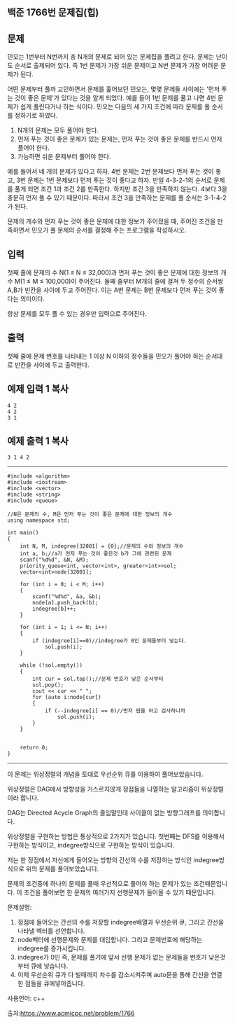 ## 백준 1766번 문제집(힙)

## 문제

민오는 1번부터 N번까지 총 N개의 문제로 되어 있는 문제집을 풀려고 한다. 문제는 난이도 순서로 출제되어 있다. 즉 1번 문제가 가장 쉬운 문제이고 N번 문제가 가장 어려운 문제가 된다.

어떤 문제부터 풀까 고민하면서 문제를 훑어보던 민오는, 몇몇 문제들 사이에는 '먼저 푸는 것이 좋은 문제'가 있다는 것을 알게 되었다. 예를 들어 1번 문제를 풀고 나면 4번 문제가 쉽게 풀린다거나 하는 식이다. 민오는 다음의 세 가지 조건에 따라 문제를 풀 순서를 정하기로 하였다.

1. N개의 문제는 모두 풀어야 한다.
2. 먼저 푸는 것이 좋은 문제가 있는 문제는, 먼저 푸는 것이 좋은 문제를 반드시 먼저 풀어야 한다.
3. 가능하면 쉬운 문제부터 풀어야 한다.

예를 들어서 네 개의 문제가 있다고 하자. 4번 문제는 2번 문제보다 먼저 푸는 것이 좋고, 3번 문제는 1번 문제보다 먼저 푸는 것이 좋다고 하자. 만일 4-3-2-1의 순서로 문제를 풀게 되면 조건 1과 조건 2를 만족한다. 하지만 조건 3을 만족하지 않는다. 4보다 3을 충분히 먼저 풀 수 있기 때문이다. 따라서 조건 3을 만족하는 문제를 풀 순서는 3-1-4-2가 된다.

문제의 개수와 먼저 푸는 것이 좋은 문제에 대한 정보가 주어졌을 때, 주어진 조건을 만족하면서 민오가 풀 문제의 순서를 결정해 주는 프로그램을 작성하시오.

## 입력

첫째 줄에 문제의 수 N(1 ≤ N ≤ 32,000)과 먼저 푸는 것이 좋은 문제에 대한 정보의 개수 M(1 ≤ M ≤ 100,000)이 주어진다. 둘째 줄부터 M개의 줄에 걸쳐 두 정수의 순서쌍 A,B가 빈칸을 사이에 두고 주어진다. 이는 A번 문제는 B번 문제보다 먼저 푸는 것이 좋다는 의미이다.

항상 문제를 모두 풀 수 있는 경우만 입력으로 주어진다.

## 출력

첫째 줄에 문제 번호를 나타내는 1 이상 N 이하의 정수들을 민오가 풀어야 하는 순서대로 빈칸을 사이에 두고 출력한다.

## 예제 입력 1 복사

```
4 2
4 2
3 1
```

## 예제 출력 1 복사

```
3 1 4 2
```

___

```
#include <algorithm>
#include <iostream>
#include <vector>
#include <string>
#include <queue>

//N은 문제의 수, M은 먼저 푸는 것이 좋은 문제에 대한 정보의 개수
using namespace std;

int main()
{
	int N, M, indegree[32001] = {0};//문제의 수와 정보의 개수
	int a, b;//a가 먼저 푸는 것이 좋은것 b가 그에 관련된 문제
	scanf("%d%d", &N, &M);
	priority_queue<int, vector<int>, greater<int>>sol;
	vector<int>node[32001];

	for (int i = 0; i < M; i++)
	{
		scanf("%d%d", &a, &b);
		node[a].push_back(b);
		indegree[b]++;
	}

	for (int i = 1; i <= N; i++)
	{
		if (indegree[i]==0)//indegree가 0인 문제들부터 넣는다.
			sol.push(i);
	}

	while (!sol.empty())
	{
		int cur = sol.top();//문제 번호가 낮은 순서부터
		sol.pop();
		cout << cur << " ";
		for (auto i:node[cur])
		{
			if (--indegree[i] == 0)//먼저 팝을 하고 검사하니까
				sol.push(i);
		}
	}
	

	return 0;
}
```

___

이 문제는 위상정렬의 개념을 토대로 우선순위 큐를 이용하여 풀어보았습니다.

위상정렬은 DAG에서 방향성을 거스르지않게 정점들을 나열하는 알고리즘이 위상정렬이라 합니다.

DAG는 Directed Acycle Graph의 줄임말인데 사이클이 없는 방향그래프를 의미합니다.

위상정렬을 구현하는 방법은 통상적으로 2가지가 있습니다. 첫번째는 DFS를 이용해서 구현하는 방식이고, indegree방식으로 구현하는 방식이 있습니다.  

저는 한 정점에서 자신에게 들어오는 방향의 간선의 수를 저장하는 방식인 indegree방식으로 위의 문제를 풀어보았습니다.

문제의 조건중에 하나의 문제를 풀때 우선적으로 풀어야 하는 문제가 있는 조건때문입니다. 이 조건을  풀어보면 한 문제의 여러가지 선행문제가 들어올 수 있기 때문입니다.

문제설명:

1.  정점에 들어오는 간선의 수를 저장할 indegree배열과 우선순위 큐, 그리고 간선을 나타낼 벡터를 선언합니다.
2. node벡터에 선행문제와 문제를 대입합니다. 그리고 문제번호에 해당하는 indegree를 증가시킵니다.
3. indegree가 0인 즉, 문제를 풀기에 앞서 선행 문제가 없는 문제들을 번호가 낮은것부터 큐에 넣습니다.
4. 이제 우선순위 큐가 다 빌때까지 차수를 감소시켜주며 auto문을 통해 간선을 연결한 점들을 큐에넣어줍니다.



사용언어: c++

출처:https://www.acmicpc.net/problem/1766